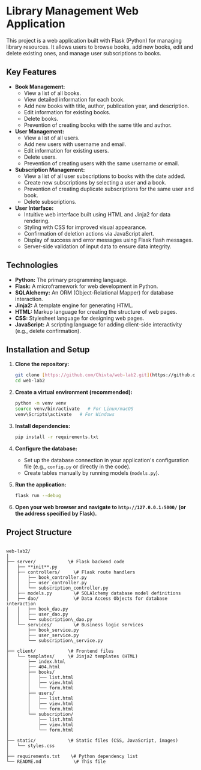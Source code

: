 # Library Management Web Application

This project is a web application built with Flask (Python) for managing library resources. It allows users to browse books, add new books, edit and delete existing ones, and manage user subscriptions to books.

## Key Features

* **Book Management:**
    * View a list of all books.
    * View detailed information for each book.
    * Add new books with title, author, publication year, and description.
    * Edit information for existing books.
    * Delete books.
    * Prevention of creating books with the same title and author.
* **User Management:**
    * View a list of all users.
    * Add new users with username and email.
    * Edit information for existing users.
    * Delete users.
    * Prevention of creating users with the same username or email.
* **Subscription Management:**
    * View a list of all user subscriptions to books with the date added.
    * Create new subscriptions by selecting a user and a book.
    * Prevention of creating duplicate subscriptions for the same user and book.
    * Delete subscriptions.
* **User Interface:**
    * Intuitive web interface built using HTML and Jinja2 for data rendering.
    * Styling with CSS for improved visual appearance.
    * Confirmation of deletion actions via JavaScript alert.
    * Display of success and error messages using Flask flash messages.
    * Server-side validation of input data to ensure data integrity.

## Technologies

* **Python:** The primary programming language.
* **Flask:** A microframework for web development in Python.
* **SQLAlchemy:** An ORM (Object-Relational Mapper) for database interaction.
* **Jinja2:** A template engine for generating HTML.
* **HTML:** Markup language for creating the structure of web pages.
* **CSS:** Stylesheet language for designing web pages.
* **JavaScript:** A scripting language for adding client-side interactivity (e.g., delete confirmation).

## Installation and Setup

1.  **Clone the repository:**

    ```bash
    git clone [https://github.com/Chivta/web-lab2.git](https://github.com/Chivta/web-lab2.git)
    cd web-lab2
    ```

2.  **Create a virtual environment (recommended):**

    ```bash
    python -m venv venv
    source venv/bin/activate   # For Linux/macOS
    venv\Scripts\activate   # For Windows
    ```

3.  **Install dependencies:**

    ```bash
    pip install -r requirements.txt
    ```

4.  **Configure the database:**

    * Set up the database connection in your application's configuration file (e.g., `config.py` or directly in the code).
    * Create tables manually by running models (`models.py`).

5.  **Run the application:**

    ```bash
    flask run --debug
    ```

6.  **Open your web browser and navigate to `http://127.0.0.1:5000/` (or the address specified by Flask).**

## Project Structure

````

web-lab2/
│
├── server/            \# Flask backend code
│   ├── **init**.py
│   ├── controllers/     \# Flask route handlers
│   │   ├── book_controller.py
│   │   ├── user_controller.py
│   │   └── subscription_controller.py
│   ├── models.py        \# SQLAlchemy database model definitions
│   ├── dao/             \# Data Access Objects for database interaction
│   │   ├── book_dao.py
│   │   ├── user_dao.py
│   │   └── subscription\_dao.py
│   └── services/        \# Business logic services
│       ├── book_service.py
│       ├── user_service.py
│       └── subscription\_service.py
│
├── client/            \# Frontend files
│   └── templates/     \# Jinja2 templates (HTML)
│       ├── index.html
│       ├── 404.html
│       ├── books/
│       │   ├── list.html
│       │   ├── view.html
│       │   └── form.html
│       ├── users/
│       │   ├── list.html
│       │   ├── view.html
│       │   └── form.html
│       └── subscription/
│           ├── list.html
│           ├── view.html
│           └── form.html
│
├── static/            \# Static files (CSS, JavaScript, images)
│   └── styles.css
│
├── requirements.txt    \# Python dependency list
└── README.md            \# This file
